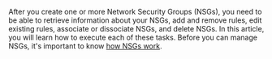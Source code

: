 After you create one or more Network Security Groups (NSGs), you need to be able to retrieve information about your NSGs, add and remove rules, edit existing rules, associate or dissociate NSGs, and delete NSGs. In this article, you will learn how to execute each of these tasks. Before you can manage NSGs, it's important to know [how NSGs work](..\articles\virtual-network\virtual-networks-nsg.md). 



<!--HONumber=Oct16_HO2-->


